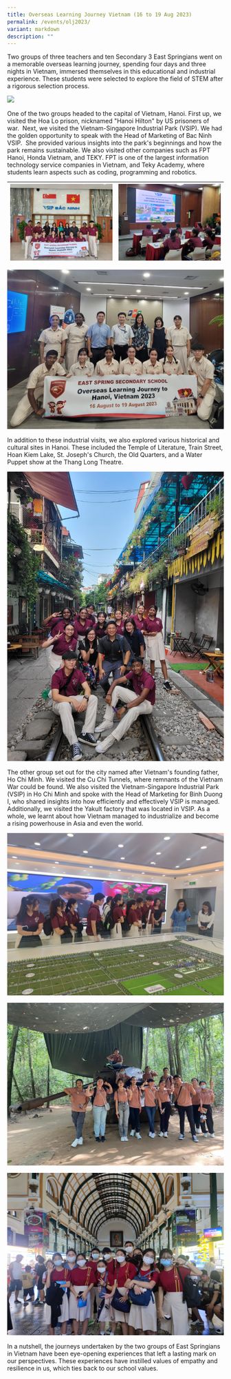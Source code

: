 ```yaml
---
title: Overseas Learning Journey Vietnam (16 to 19 Aug 2023)
permalink: /events/olj2023/
variant: markdown
description: ""
---
```

Two groups of three teachers and ten Secondary 3 East Springians went on a memorable overseas learning journey, spending four days and three nights in Vietnam, immersed themselves in this educational and industrial experience. These students were selected to explore the field of STEM after a rigorous selection process.

![](/images/Events/2023%20OLJ%20(Vietnam)/Image_2.jpg)

One of the two groups headed to the capital of Vietnam, Hanoi. First up, we visited the Hoa Lo prison, nicknamed "Hanoi Hilton" by US prisoners of war.  Next, we visited the Vietnam-Singapore Industrial Park (VSIP). We had the golden opportunity to speak with the Head of Marketing of Bac Ninh VSIP.  She provided various insights into the park's beginnings and how the park remains sustainable. We also visited other companies such as FPT Hanoi, Honda Vietnam, and TEKY. FPT is one of the largest information technology service companies in Vietnam, and Teky Academy, where students learn aspects such as coding, programming and robotics.



| ![](/images/Events/2023%20OLJ%20(Vietnam)/Image_3.jpg) | ![](/images/Events/2023%20OLJ%20(Vietnam)/Image_1.jpg) | 
| -------- | -------- | 

![](/images/Events/2023%20OLJ%20(Vietnam)/Image_9.jpg)


In addition to these industrial visits, we also explored various historical and cultural sites in Hanoi. These included the Temple of Literature, Train Street, Hoan Kiem Lake, St. Joseph's Church, the Old Quarters, and a Water Puppet show at the Thang Long Theatre.

![](/images/Events/2023%20OLJ%20(Vietnam)/Image_4.jpg)

The other group set out for the city named after Vietnam's founding father, Ho Chi Minh. We visited the Cu Chi Tunnels, where remnants of the Vietnam War could be found. We also visited the Vietnam-Singapore Industrial Park (VSIP) in Ho Chi Minh and spoke with the Head of Marketing for Binh Duong I, who shared insights into how efficiently and effectively VSIP is managed.  Additionally, we visited the Yakult factory that was located in VSIP. As a whole, we learnt about how Vietnam managed to industrialize and become a rising powerhouse in Asia and even the world.

![](/images/Events/2023%20OLJ%20(Vietnam)/Image_12.jpg)

 ![](/images/Events/2023%20OLJ%20(Vietnam)/Image_5.jpg) 
 
 ![](/images/Events/2023%20OLJ%20(Vietnam)/Image_11.jpg)

In a nutshell, the journeys undertaken by the two groups of East Springians in Vietnam have been eye-opening experiences that left a lasting mark on our perspectives. These experiences have instilled values of empathy and resilience in us, which ties back to our school values.